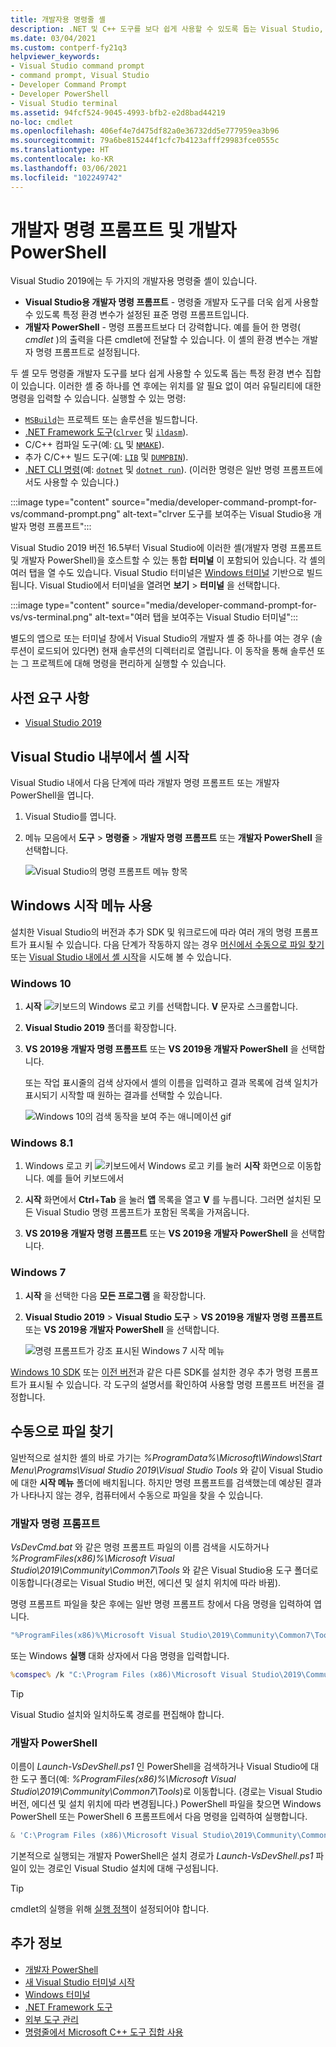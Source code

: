 ```yaml
---
title: 개발자용 명령줄 셸
description: .NET 및 C++ 도구를 보다 쉽게 사용할 수 있도록 돕는 Visual Studio, 개발자 PowerShell 및 Visual Studio 터미널용 개발자 명령 프롬프트를 찾고 사용하는 방법을 알아봅니다.
ms.date: 03/04/2021
ms.custom: contperf-fy21q3
helpviewer_keywords:
- Visual Studio command prompt
- command prompt, Visual Studio
- Developer Command Prompt
- Developer PowerShell
- Visual Studio terminal
ms.assetid: 94fcf524-9045-4993-bfb2-e2d8bad44219
no-loc: cmdlet
ms.openlocfilehash: 406ef4e7d475df82a0e36732dd5e777959ea3b96
ms.sourcegitcommit: 79a6be815244f1cfc7b4123afff29983fce0555c
ms.translationtype: HT
ms.contentlocale: ko-KR
ms.lasthandoff: 03/06/2021
ms.locfileid: "102249742"
---
```

# <a name="developer-command-prompt-and-developer-powershell"></a>개발자 명령 프롬프트 및 개발자 PowerShell

Visual Studio 2019에는 두 가지의 개발자용 명령줄 셸이 있습니다.

- **Visual Studio용 개발자 명령 프롬프트** - 명령줄 개발자 도구를 더욱 쉽게 사용할 수 있도록 특정 환경 변수가 설정된 표준 명령 프롬프트입니다.
- **개발자 PowerShell** - 명령 프롬프트보다 더 강력합니다. 예를 들어 한 명령( *cmdlet* )의 출력을 다른 cmdlet에 전달할 수 있습니다. 이 셸의 환경 변수는 개발자 명령 프롬프트로 설정됩니다.

두 셸 모두 명령줄 개발자 도구를 보다 쉽게 사용할 수 있도록 돕는 특정 환경 변수 집합이 있습니다. 이러한 셸 중 하나를 연 후에는 위치를 알 필요 없이 여러 유틸리티에 대한 명령을 입력할 수 있습니다. 실행할 수 있는 명령:

- [`MSBuild`](../../msbuild/msbuild-command-line-reference.md)는 프로젝트 또는 솔루션을 빌드합니다.
- [.NET Framework 도구](/dotnet/framework/tools/index)([`clrver`](/dotnet/framework/tools/clrver-exe-clr-version-tool) 및 [`ildasm`](/dotnet/framework/tools/ildasm-exe-il-disassembler)).
- C/C++ 컴파일 도구(예: [`CL`](/cpp/build/reference/compiler-command-line-syntax) 및 [`NMAKE`](/cpp/build/reference/running-nmake)).
- 추가 C/C++ 빌드 도구(예: [`LIB`](/cpp/build/reference/lib-reference) 및 [`DUMPBIN`](/cpp/build/reference/dumpbin-reference)).
- [.NET CLI 명령](/dotnet/core/tools/index)(예: [`dotnet`](/dotnet/core/tools/dotnet) 및 [`dotnet run`](/dotnet/core/tools/dotnet-run)). (이러한 명령은 일반 명령 프롬프트에서도 사용할 수 있습니다.)

:::image type="content" source="media/developer-command-prompt-for-vs/command-prompt.png" alt-text="clrver 도구를 보여주는 Visual Studio용 개발자 명령 프롬프트":::

Visual Studio 2019 버전 16.5부터 Visual Studio에 이러한 셸(개발자 명령 프롬프트 및 개발자 PowerShell)을 호스트할 수 있는 통합 **터미널** 이 포함되어 있습니다. 각 셸의 여러 탭을 열 수도 있습니다. Visual Studio 터미널은 [Windows 터미널](/windows/terminal/) 기반으로 빌드됩니다. Visual Studio에서 터미널을 열려면 **보기** > **터미널** 을 선택합니다.

:::image type="content" source="media/developer-command-prompt-for-vs/vs-terminal.png" alt-text="여러 탭을 보여주는 Visual Studio 터미널":::

별도의 앱으로 또는 터미널 창에서 Visual Studio의 개발자 셸 중 하나를 여는 경우 (솔루션이 로드되어 있다면) 현재 솔루션의 디렉터리로 열립니다. 이 동작을 통해 솔루션 또는 그 프로젝트에 대해 명령을 편리하게 실행할 수 있습니다.

## <a name="prerequisites"></a>사전 요구 사항

- [Visual Studio 2019](https://visualstudio.microsoft.com/downloads/?utm_medium=microsoft&utm_source=docs.microsoft.com&utm_campaign=inline+link&utm_content=download+vs2019)

## <a name="start-the-shell-from-inside-visual-studio"></a>Visual Studio 내부에서 셸 시작

Visual Studio 내에서 다음 단계에 따라 개발자 명령 프롬프트 또는 개발자 PowerShell을 엽니다.

1. Visual Studio를 엽니다.

1. 메뉴 모음에서 **도구** > **명령줄** > **개발자 명령 프롬프트** 또는 **개발자 PowerShell** 을 선택합니다.

   ![Visual Studio의 명령 프롬프트 메뉴 항목](./media/developer-command-prompt-for-vs/vs-menu.png)

## <a name="use-the-windows-start-menu"></a>Windows 시작 메뉴 사용

설치한 Visual Studio의 버전과 추가 SDK 및 워크로드에 따라 여러 개의 명령 프롬프트가 표시될 수 있습니다. 다음 단계가 작동하지 않는 경우 [머신에서 수동으로 파일 찾기](#manually-locate-the-file) 또는 [Visual Studio 내에서 셸 시작](#start-the-shell-from-inside-visual-studio)을 시도해 볼 수 있습니다.

### <a name="windows-10"></a>Windows 10

1. **시작** ![키보드의 Windows 로고 키](./media/developer-command-prompt-for-vs/windows-logo-key-graphic.png)를 선택합니다. **V** 문자로 스크롤합니다.

1. **Visual Studio 2019** 폴더를 확장합니다.

1. **VS 2019용 개발자 명령 프롬프트** 또는 **VS 2019용 개발자 PowerShell** 을 선택합니다.

   또는 작업 표시줄의 검색 상자에서 셸의 이름을 입력하고 결과 목록에 검색 일치가 표시되기 시작할 때 원하는 결과를 선택할 수 있습니다.

   ![Windows 10의 검색 동작을 보여 주는 애니메이션 gif](./media/developer-command-prompt-for-vs/windows-10-search.gif)

### <a name="windows-81"></a>Windows 8.1

1. Windows 로고 키 ![키보드에서 Windows 로고 키](./media/developer-command-prompt-for-vs/windows-logo-key-graphic.png)를 눌러 **시작** 화면으로 이동합니다. 예를 들어 키보드에서

1. **시작** 화면에서 **Ctrl**+**Tab** 을 눌러 **앱** 목록을 열고 **V** 를 누릅니다. 그러면 설치된 모든 Visual Studio 명령 프롬프트가 포함된 목록을 가져옵니다.

1. **VS 2019용 개발자 명령 프롬프트** 또는 **VS 2019용 개발자 PowerShell** 을 선택합니다.

### <a name="windows-7"></a>Windows 7

1. **시작** 을 선택한 다음 **모든 프로그램** 을 확장합니다.

1. **Visual Studio 2019** > **Visual Studio 도구** > **VS 2019용 개발자 명령 프롬프트** 또는 **VS 2019용 개발자 PowerShell** 을 선택합니다.

   ![명령 프롬프트가 강조 표시된 Windows 7 시작 메뉴](./media/developer-command-prompt-for-vs/windows-7-menu.png)

[Windows 10 SDK](https://developer.microsoft.com/windows/downloads/windows-10-sdk) 또는 [이전 버전](https://developer.microsoft.com/windows/downloads/sdk-archive)과 같은 다른 SDK를 설치한 경우 추가 명령 프롬프트가 표시될 수 있습니다. 각 도구의 설명서를 확인하여 사용할 명령 프롬프트 버전을 결정합니다.

## <a name="manually-locate-the-file"></a>수동으로 파일 찾기

일반적으로 설치한 셸의 바로 가기는 *%ProgramData%\Microsoft\Windows\Start Menu\Programs\Visual Studio 2019\Visual Studio Tools* 와 같이 Visual Studio에 대한 **시작 메뉴** 폴더에 배치됩니다. 하지만 명령 프롬프트를 검색했는데 예상된 결과가 나타나지 않는 경우, 컴퓨터에서 수동으로 파일을 찾을 수 있습니다.

### <a name="developer-command-prompt"></a>개발자 명령 프롬프트

*VsDevCmd.bat* 와 같은 명령 프롬프트 파일의 이름 검색을 시도하거나 *%ProgramFiles(x86)%\Microsoft Visual Studio\2019\Community\Common7\Tools* 와 같은 Visual Studio용 도구 폴더로 이동합니다(경로는 Visual Studio 버전, 에디션 및 설치 위치에 따라 바뀜).

명령 프롬프트 파일을 찾은 후에는 일반 명령 프롬프트 창에서 다음 명령을 입력하여 엽니다.

```cmd
"%ProgramFiles(x86)%\Microsoft Visual Studio\2019\Community\Common7\Tools\VsDevCmd.bat"
```

또는 Windows **실행** 대화 상자에서 다음 명령을 입력합니다.

```cmd
%comspec% /k "C:\Program Files (x86)\Microsoft Visual Studio\2019\Community\Common7\Tools\VsDevCmd.bat"
```

> [!TIP]
> Visual Studio 설치와 일치하도록 경로를 편집해야 합니다.

### <a name="developer-powershell"></a>개발자 PowerShell

이름이 *Launch-VsDevShell.ps1* 인 PowerShell을 검색하거나 Visual Studio에 대한 도구 폴더(예: *%ProgramFiles(x86)%\Microsoft Visual Studio\2019\Community\Common7\Tools*)로 이동합니다. (경로는 Visual Studio 버전, 에디션 및 설치 위치에 따라 변경됩니다.) PowerShell 파일을 찾으면 Windows PowerShell 또는 PowerShell 6 프롬프트에서 다음 명령을 입력하여 실행합니다.

```powershell
& 'C:\Program Files (x86)\Microsoft Visual Studio\2019\Community\Common7\Tools\Launch-VsDevShell.ps1'
```

기본적으로 실행되는 개발자 PowerShell은 설치 경로가 *Launch-VsDevShell.ps1* 파일이 있는 경로인 Visual Studio 설치에 대해 구성됩니다.

> [!TIP]
> cmdlet의 실행을 위해 [실행 정책](/powershell/module/microsoft.powershell.core/about/about_execution_policies)이 설정되어야 합니다.

## <a name="see-also"></a>추가 정보

- [개발자 PowerShell](https://devblogs.microsoft.com/visualstudio/the-powershell-you-know-and-love-now-with-a-side-of-visual-studio/)
- [새 Visual Studio 터미널 시작](https://devblogs.microsoft.com/visualstudio/say-hello-to-the-new-visual-studio-terminal/)
- [Windows 터미널](/windows/terminal/)
- [.NET Framework 도구](/dotnet/framework/tools/index)
- [외부 도구 관리](../managing-external-tools.md)
- [명령줄에서 Microsoft C++ 도구 집합 사용](/cpp/build/building-on-the-command-line)
